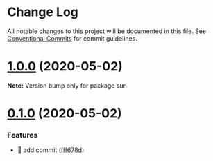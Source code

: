 # Change Log

All notable changes to this project will be documented in this file.
See [Conventional Commits](https://conventionalcommits.org) for commit guidelines.

# [1.0.0](https://github.com/raymondsze/lerna-poc2/compare/v0.1.0...v1.0.0) (2020-05-02)

**Note:** Version bump only for package sun





# [0.1.0](https://github.com/raymondsze/lerna-poc2/compare/v0.0.1...v0.1.0) (2020-05-02)


### Features

* 🎸 add commit ([fff678d](https://github.com/raymondsze/lerna-poc2/commit/fff678d7fc77c1d2715bdcc8aa2fb717793f2527))

